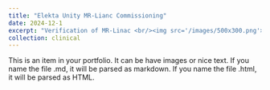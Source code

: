 ```yaml
---
title: "Elekta Unity MR-Lianc Commissioning"
date: 2024-12-1
excerpt: "Verification of MR-Linac <br/><img src='/images/500x300.png'>"
collection: clinical
---
```


This is an item in your portfolio. It can be have images or nice text. If you name the file .md, it will be parsed as markdown. If you name the file .html, it will be parsed as HTML. 
